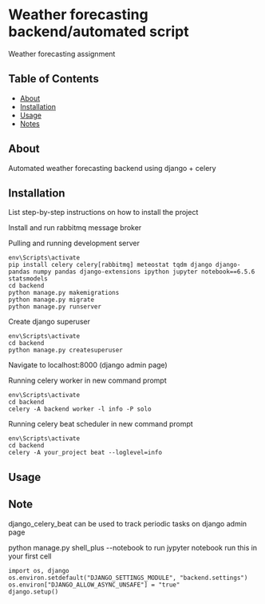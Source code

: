 # Weather forecasting backend/automated script

Weather forecasting assignment

## Table of Contents

- [About](#about)
- [Installation](#installation)
- [Usage](#usage)
- [Notes](#note)

## About

Automated weather forecasting backend using django + celery

## Installation
List step-by-step instructions on how to install the project

Install and run rabbitmq message broker

Pulling and running development server 
```
env\Scripts\activate
pip install celery celery[rabbitmq] meteostat tqdm django django-pandas numpy pandas django-extensions ipython jupyter notebook==6.5.6 statsmodels
cd backend
python manage.py makemigrations
python manage.py migrate
python manage.py runserver
```

Create django superuser
```
env\Scripts\activate
cd backend
python manage.py createsuperuser
```

Navigate to localhost:8000 (django admin page)

Running celery worker in new command prompt
```
env\Scripts\activate
cd backend
celery -A backend worker -l info -P solo
```

Running celery beat scheduler in new command prompt
```
env\Scripts\activate
cd backend
celery -A your_project beat --loglevel=info
```


## Usage

## Note
django_celery_beat can be used to track periodic tasks on django admin page

python manage.py shell_plus --notebook to run jypyter notebook
run this in your first cell
```
import os, django
os.environ.setdefault("DJANGO_SETTINGS_MODULE", "backend.settings")
os.environ["DJANGO_ALLOW_ASYNC_UNSAFE"] = "true"
django.setup()
```


